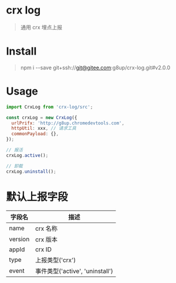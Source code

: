 # crx log
> 通用 crx 埋点上报

# Install
> npm i --save git+ssh://git@gitee.com:g8up/crx-log.git#v2.0.0

# Usage
```js
import CrxLog from 'crx-log/src';

const crxLog = new CrxLog({
  urlPrifx: 'http://g8up.chromedevtools.com',
  httpUtil: xxx, // 请求工具
  commonPayload: {},
});

// 报活
crxLog.active();

// 卸载
crxLog.uninstall();
```

# 默认上报字段
| 字段名 | 描述 |
|---|---|
| name | crx 名称 |
| version | crx 版本 |
| appId | crx ID |
| type | 上报类型('crx') |
| event | 事件类型('active', 'uninstall') |
